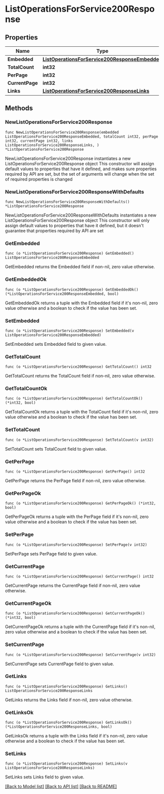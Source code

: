 # ListOperationsForService200Response

## Properties

Name | Type | Description | Notes
------------ | ------------- | ------------- | -------------
**Embedded** | [**ListOperationsForService200ResponseEmbedded**](ListOperationsForService200ResponseEmbedded.md) |  | 
**TotalCount** | **int32** |  | 
**PerPage** | **int32** |  | 
**CurrentPage** | **int32** |  | 
**Links** | [**ListOperationsForService200ResponseLinks**](ListOperationsForService200ResponseLinks.md) |  | 

## Methods

### NewListOperationsForService200Response

`func NewListOperationsForService200Response(embedded ListOperationsForService200ResponseEmbedded, totalCount int32, perPage int32, currentPage int32, links ListOperationsForService200ResponseLinks, ) *ListOperationsForService200Response`

NewListOperationsForService200Response instantiates a new ListOperationsForService200Response object
This constructor will assign default values to properties that have it defined,
and makes sure properties required by API are set, but the set of arguments
will change when the set of required properties is changed

### NewListOperationsForService200ResponseWithDefaults

`func NewListOperationsForService200ResponseWithDefaults() *ListOperationsForService200Response`

NewListOperationsForService200ResponseWithDefaults instantiates a new ListOperationsForService200Response object
This constructor will only assign default values to properties that have it defined,
but it doesn't guarantee that properties required by API are set

### GetEmbedded

`func (o *ListOperationsForService200Response) GetEmbedded() ListOperationsForService200ResponseEmbedded`

GetEmbedded returns the Embedded field if non-nil, zero value otherwise.

### GetEmbeddedOk

`func (o *ListOperationsForService200Response) GetEmbeddedOk() (*ListOperationsForService200ResponseEmbedded, bool)`

GetEmbeddedOk returns a tuple with the Embedded field if it's non-nil, zero value otherwise
and a boolean to check if the value has been set.

### SetEmbedded

`func (o *ListOperationsForService200Response) SetEmbedded(v ListOperationsForService200ResponseEmbedded)`

SetEmbedded sets Embedded field to given value.


### GetTotalCount

`func (o *ListOperationsForService200Response) GetTotalCount() int32`

GetTotalCount returns the TotalCount field if non-nil, zero value otherwise.

### GetTotalCountOk

`func (o *ListOperationsForService200Response) GetTotalCountOk() (*int32, bool)`

GetTotalCountOk returns a tuple with the TotalCount field if it's non-nil, zero value otherwise
and a boolean to check if the value has been set.

### SetTotalCount

`func (o *ListOperationsForService200Response) SetTotalCount(v int32)`

SetTotalCount sets TotalCount field to given value.


### GetPerPage

`func (o *ListOperationsForService200Response) GetPerPage() int32`

GetPerPage returns the PerPage field if non-nil, zero value otherwise.

### GetPerPageOk

`func (o *ListOperationsForService200Response) GetPerPageOk() (*int32, bool)`

GetPerPageOk returns a tuple with the PerPage field if it's non-nil, zero value otherwise
and a boolean to check if the value has been set.

### SetPerPage

`func (o *ListOperationsForService200Response) SetPerPage(v int32)`

SetPerPage sets PerPage field to given value.


### GetCurrentPage

`func (o *ListOperationsForService200Response) GetCurrentPage() int32`

GetCurrentPage returns the CurrentPage field if non-nil, zero value otherwise.

### GetCurrentPageOk

`func (o *ListOperationsForService200Response) GetCurrentPageOk() (*int32, bool)`

GetCurrentPageOk returns a tuple with the CurrentPage field if it's non-nil, zero value otherwise
and a boolean to check if the value has been set.

### SetCurrentPage

`func (o *ListOperationsForService200Response) SetCurrentPage(v int32)`

SetCurrentPage sets CurrentPage field to given value.


### GetLinks

`func (o *ListOperationsForService200Response) GetLinks() ListOperationsForService200ResponseLinks`

GetLinks returns the Links field if non-nil, zero value otherwise.

### GetLinksOk

`func (o *ListOperationsForService200Response) GetLinksOk() (*ListOperationsForService200ResponseLinks, bool)`

GetLinksOk returns a tuple with the Links field if it's non-nil, zero value otherwise
and a boolean to check if the value has been set.

### SetLinks

`func (o *ListOperationsForService200Response) SetLinks(v ListOperationsForService200ResponseLinks)`

SetLinks sets Links field to given value.



[[Back to Model list]](../README.md#documentation-for-models) [[Back to API list]](../README.md#documentation-for-api-endpoints) [[Back to README]](../README.md)


